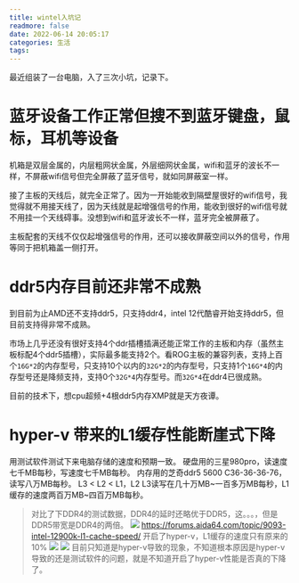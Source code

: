 ```yaml
---
title: wintel入坑记
readmore: false
date: 2022-06-14 20:05:17
categories: 生活
tags:
---
```


最近组装了一台电脑，入了三次小坑，记录下。

# 蓝牙设备工作正常但搜不到蓝牙键盘，鼠标，耳机等设备
机箱是双层金属的，内层粗网状金属，外层细网状金属，wifi和蓝牙的波长不一样，不屏蔽wifi信号但完全屏蔽了蓝牙信号，就如同屏蔽室一样。

接了主板的天线后，就完全正常了。因为一开始能收到隔壁屋很好的wifi信号，我觉得就不用接天线了，因为天线就是起增强信号的作用，能收到很好的wifi信号就不用挂一个天线碍事。没想到wifi和蓝牙波长不一样，蓝牙完全被屏蔽了。

主板配套的天线不仅仅起增强信号的作用，还可以接收屏蔽空间以外的信号，作用等同于把机箱盖一侧打开。

# ddr5内存目前还非常不成熟

到目前为止AMD还不支持ddr5，只支持ddr4，intel 12代酷睿开始支持ddr5，但目前支持得非常不成熟。

市场上几乎还没有很好支持4个ddr插槽插满还能正常工作的主板和内存（虽然主板标配4个ddr5插槽），实际最多能支持2个。看ROG主板的兼容列表，支持上百个`16G*2`的内存型号，只支持10个以内的`32G*2`的内存型号，只支持1个`16G*4`的内存型号还是降频支持，支持0个`32G*4`内存型号。而`32G*4`在ddr4已很成熟。

目前的技术下，想cpu超频+4根ddr5内存XMP就是天方夜谭。

# hyper-v 带来的L1缓存性能断崖式下降
用测试软件测试下来电脑存储的速度和预期一致。
硬盘用的三星980pro，读速度七千MB每秒，写速度七千MB每秒。
内存用的芝奇ddr5 5600 C36-36-36-76，读写八万MB每秒。
L3 < L2 < L1，L2 L3读写在几十万MB~一百多万MB每秒，L1缓存的速度两百万MB~四百万MB每秒。
> 对比了下DDR4的测试数据，DDR4的延时还略优于DDR5，这。。。，但是DDR5带宽是DDR4的两倍。
![](/images/wintel-entrap_images/86dd733d.png)
> https://forums.aida64.com/topic/9093-intel-12900k-l1-cache-speed/
开启了hyper-v，L1缓存的速度只有原来的10%
![](/images/wintel-entrap_images/55c71134.png)
![](/images/wintel-entrap_images/992792ac.png)
> 目前只知道是hyper-v导致的现象，不知道根本原因是hyper-v导致的还是测试软件的问题，就是不知道开启了hyper-v性能是否真的下降了。


